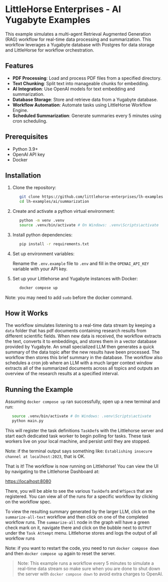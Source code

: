# LittleHorse Enterprises - AI Yugabyte Examples

This example simulates a multi-agent Retrieval Augmented Generation (RAG) workflow for real-time data processing and summarization. This workflow leverages a Yugabyte database with Postgres for data storage and LittleHorse for workflow orchestration.

## Features

- **PDF Processing**: Load and process PDF files from a specified directory.
- **Text Chunking**: Split text into manageable chunks for embedding.
- **AI Integration**: Use OpenAI models for text embedding and summarization.
- **Database Storage**: Store and retrieve data from a Yugabyte database.
- **Workflow Automation**: Automate tasks using LittleHorse Workflow Engine.
- **Scheduled Summarization**: Generate summaries every 5 minutes using cron scheduling.

## Prerequisites

- Python 3.9+
- OpenAI API key
- Docker

## Installation

1. Clone the repository:

   ```bash
      git clone https://github.com/littlehorse-enterprises/lh-examples.git
      cd lh-examples/ai/summarization
   ```

2. Create and activate a python virtual environment:

   ```bash
      python -m venv .venv
      source .venv/bin/activate # On Windows: .venv\Scripts\activate
   ```

3. Install python dependencies:

   ```bash
      pip install -r requirements.txt
   ```

4. Set up environment variables:

   Rename the `.env.example` file to `.env` and fill in the `OPENAI_API_KEY` variable with your API key.

5. Set up your Littlehorse and Yugabyte instances with Docker:

   ```bash
      docker compose up
   ```

Note: you may need to add `sudo` before the docker command.

## How it Works

The workflow simulates listening to a real-time data stream by keeping a `data` folder that has pdf documents containing research results from different scientific fields. When new data is received, the workflow extracts the text, converts it to embeddings, and stores them in a vector database provided by Yugabyte. An small specialized LLM then generates a quick summary of the data topic after the new results have been processed. The workflow then stores this brief summary in the database. The workflow also schedules a cron job where an LLM with a much larger context window extracts all of the summarized documents across all topics and outputs an overview of the research results at a specified interval.

## Running the Example

Assuming `docker compose up` ran successfully, open up a new terminal and run:

```bash
   source .venv/bin/activate # On Windows: .venv\Scripts\activate
   python main.py
```

This will register the task definitions `TaskDef`s with the Littlehorse server and start each dedicated task worker to begin polling for tasks. These task workers live on your local machine, and persist until they are stopped.

Note: if the terminal output says something like: `Establishing insecure channel at localhost:2023`, that is OK.

That is it! The workflow is now running on Littlehorse! You can view the UI by navigating to the Littlehorse Dashboard at:

<https://localhost:8080>

There, you will be able to see the various `TaskDef`s and `WfSpec`s that are registered. You can view all of the runs for a specific workflow by clicking on the workflow spec.

To view the resulting summary generated by the larger LLM, click on the `summarize-all-text` workflow and then click on one of the completed workflow runs.
The `summarize-all` node in the graph will have a green check mark on it, navigate there and click on the bubble next to `OUTPUT` under the `Task Attempt` menu.
Littlehorse stores and logs the output of all workflow runs

Note: if you want to restart the code, you need to run `docker compose down` and then `docker compose up` again to reset the server.

> Note: This example runs a workflow every 5 minutes to simulate a real-time data stream so make sure when you are done to shut down the server with `docker compose down` to avoid extra charges to OpenAI.
